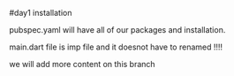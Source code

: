 #day1 installation

pubspec.yaml will have all of our packages and installation.

main.dart file is imp file and it doesnot have to renamed !!!!

we will add more content on this branch
